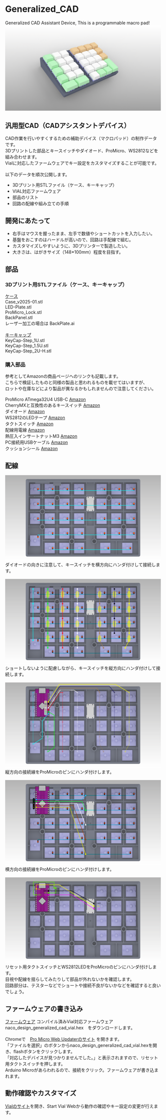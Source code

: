 # Generalized_CAD
Generalized CAD Assistant Device, This is a programmable macro pad!
![Screenshot](image/image_Key-Step.png)

## 汎用型CAD（CADアシスタントデバイス）
CAD作業を行いやすくするための補助デバイス（マクロパッド）の制作データです。\
3Dプリントした部品とキースイッチやダイオード、ProMicro、WS2812などを組み合わせます。\
Vialに対応したファームウェアでキー設定をカスタマイズすることが可能です。
\
\
以下のデータを順次公開します。
* 3Dプリント用STLファイル（ケース、キーキャップ）
* VIAL対応ファームウェア
* 部品のリスト
* 回路の配線や組み立ての手順

## 開発にあたって
* 右手はマウスを握ったまま、左手で数値やショートカットを入力したい。
* 基盤をおこすのはハードルが高いので、回路は手配線で組む。
* カスタマイズしやすいように、3Dプリンターで製造したい。
* 大きさは、はがきサイズ（148*100mm）程度を目指す。

## 部品
### 3Dプリント用STLファイル（ケース、キーキャップ）
[ケース](Cases)\
Case_v2025-01.stl\
LED-Plate.stl\
ProMicro_Lock.stl\
BackPanel.stl\
レーザー加工の場合は BackPlate.ai\
\
[キーキャップ](Keycaps)\
KeyCap-Step_1U.stl\
KeyCap-Step_1.5U.stl\
KeyCap-Step_2U-H.stl

### 購入部品
参考としてAmazonの商品ページへのリンクも記載します。\
こちらで検証したものと同様の製品と思われるものを載せてはいますが、\
ロットや在庫などにより製品が異なるかもしれませんので注意してください。\
\
ProMicro ATmega32U4 USB-C [Amazon](https://www.amazon.co.jp/dp/B0B87D2FXZ)\
CherryMXと互換性のあるキースイッチ [Amazon](https://www.amazon.co.jp/dp/B0BYYWF14B)\
ダイオード [Amazon](https://www.amazon.co.jp/dp/B0BRQ5NNZS)\
WS2812のLEDテープ [Amazon](https://www.amazon.co.jp/dp/B088JWT7VT)\
タクトスイッチ [Amazon](https://www.amazon.co.jp/dp/B011XXVI80)\
配線用電線 [Amazon](https://www.amazon.co.jp/dp/B07GGZQXSF)\
熱圧入インサートナットM3 [Amazon](https://www.amazon.co.jp/dp/B09NNPWRH8)\
PC接続用USBケーブル [Amazon](https://www.amazon.co.jp/dp/B071D8THD2)\
クッションシール [Amazon](https://www.amazon.co.jp/dp/B01B4COI8W)

## 配線
![Screenshot](image/image_Wiring_MX_rows.png)
ダイオードの向きに注意して、キースイッチを横方向にハンダ付けして接続します。\
\
![Screenshot](image/image_Wiring_MX_cols.png)
ショートしないように配慮しながら、キースイッチを縦方向にハンダ付けして接続します。\
\
![Screenshot](image/image_Wiring_Pin_cols.png)
縦方向の接続線をProMicroのピンにハンダ付けします。\
\
![Screenshot](image/image_Wiring_Pin_rows.png)
横方向の接続線をProMicroのピンにハンダ付けします。\
\
![Screenshot](image/image_Wiring_Pin_SW_LED.png)
リセット用タクトスイッチとWS2812LEDをProMicroのピンにハンダ付けします。\
目視や配線を揺らしてみたりして部品が外れないかを確認します。\
回路部分は、テスターなどでショートや接続不良がないかなどを確認すると良いでしょう。

## ファームウェアの書き込み
[ファームウェア](Firmware)
コンパイル済みVial対応ファームウェア\
naco_design_generalized_cad_vial.hex　をダウンロードします。\
\
Chromeで　[Pro Micro Web Updaterのサイト](https://sekigon-gonnoc.github.io/promicro-web-updater/index.html) を開きます。\
「ファイルを選択」のボタンからnaco_design_generalized_cad_vial.hexを開き、flashボタンをクリックします。\
「対応したデバイスが見つかりませんでした。」と表示されますので、リセット用タクトスイッチを押します。\
Arduino Microがあらわれるので、接続をクリック。ファームウェアが書き込まれます。

## 動作確認やカスタマイズ
[Vialのサイト](https://get.vial.today/)を開き、Start Vial Webから動作の確認やキー設定の変更が行えます。
